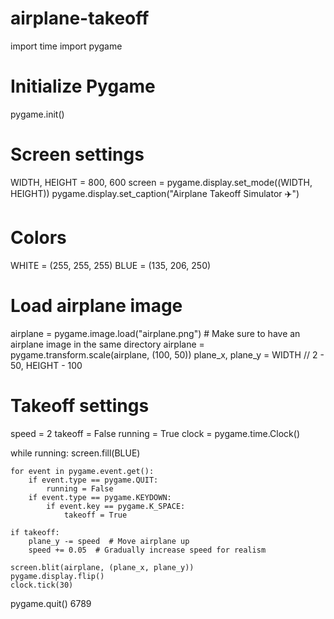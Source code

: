 # airplane-takeoff
import time
import pygame

# Initialize Pygame
pygame.init()

# Screen settings
WIDTH, HEIGHT = 800, 600
screen = pygame.display.set_mode((WIDTH, HEIGHT))
pygame.display.set_caption("Airplane Takeoff Simulator ✈️")

# Colors
WHITE = (255, 255, 255)
BLUE = (135, 206, 250)

# Load airplane image
airplane = pygame.image.load("airplane.png")  # Make sure to have an airplane image in the same directory
airplane = pygame.transform.scale(airplane, (100, 50))
plane_x, plane_y = WIDTH // 2 - 50, HEIGHT - 100

# Takeoff settings
speed = 2
takeoff = False
running = True
clock = pygame.time.Clock()

while running:
    screen.fill(BLUE)
    
    for event in pygame.event.get():
        if event.type == pygame.QUIT:
            running = False
        if event.type == pygame.KEYDOWN:
            if event.key == pygame.K_SPACE:
                takeoff = True
    
    if takeoff:
        plane_y -= speed  # Move airplane up
        speed += 0.05  # Gradually increase speed for realism
    
    screen.blit(airplane, (plane_x, plane_y))
    pygame.display.flip()
    clock.tick(30)
    
pygame.quit()
6789
